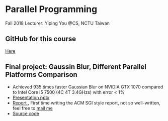 # Parallel Programming

Fall 2018
Lecturer: Yiping You @CS, NCTU Taiwan

## GitHub for this course

[Here](https://github.com/Alfons0329/Parallel_Programming_Fall_2018)

## Final project: Gaussin Blur, Different Parallel Platforms Comparison
* Achieved 935 times faster Gaussian Blur on NVIDIA GTX 1070 compared to Intel Core i5 7500 (4C 4T 3.4GHzs) with error < 1%
* [Presentation pptx](https://github.com/Alfons0329/Parallel_Programming_Fall_2018/blob/master/Final%20Project/Report.pptx)
* [Report ](https://github.com/Alfons0329/Parallel_Programming_Fall_2018/blob/master/Final%20Project/Team24_Final_Project_Report.pdf), First time writing the ACM SGI style report, not so well-written, feel free to [mail me](mailto:alfons.cs04@g2.nctu.edu.tw)
 * [Source code](https://github.com/Alfons0329/Parallel_Programming_Fall_2018/tree/master/Final%20Project)
